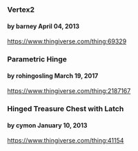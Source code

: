 
### Vertex2 
#### by barney April 04, 2013
https://www.thingiverse.com/thing:69329


### Parametric Hinge
#### by rohingosling March 19, 2017
https://www.thingiverse.com/thing:2187167


### Hinged Treasure Chest with Latch
#### by cymon January 10, 2013
https://www.thingiverse.com/thing:41154

